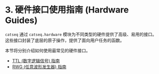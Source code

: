 # 3. 硬件接口使用指南 (Hardware Guides)

`catseq` 通过 `catseq.hardware` 模块为不同类型的硬件提供了高级、易用的接口。这些接口封装了底层的原子操作，提供了面向用户任务的函数。

本节将分别介绍如何使用最常见的硬件接口。

*   [TTL (数字逻辑信号) 指南](./hardware/ttl.md)
*   [RWG (任意波形发生器) 指南](./hardware/rwg.md)